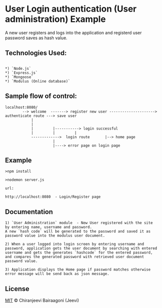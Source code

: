 # User Login authentication (User administration) Example

A new user registers and logs into the application and registerd user password saves as hash value.

## Technologies Used:
```

*) `Node.js`
*) `Express.js`
*) `Mongoose`
*) `Modulus (Online database)`
```

## Sample flow of control:
```
localhost:8080/
        --> welcome  -------> register new user ---------------------> authenticate route ---> save user
            |
            |
            |         |-----------> login successful
            |         |         |
            ------------->  login route       |--> home page
                      |
                      |----> error page on login page
```

## Example
```
>npm install

>nodemon server.js

url:

http://localhost:8080  - Login/Register page
```

## Documentation
```
1) `User Administration` module  - New User registered with the site by entering name, username and password. 
A new `hash code` will be generated to the password and saved it as password value into the modulus user document.

2) When a user logged into login screen by entering username and password, application gets the user document by searching with entered username and gets the generates `hashcode` for the entered password, and compares the generated password with retrieved user document password value. 

3) Application displays the Home page if password matches otherwise error message will be send back as json message.
```

## License
[MIT](http://showalicense.com/?year=2016&fullname=Chiranjeevi%20Bairaagoni%20(Jeevi)#license-mit) © Chiranjeevi Bairaagoni (Jeevi)